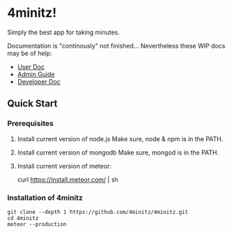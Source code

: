 # 4minitz!

Simply the best app for taking minutes.

Documentation is "continously" not finished... Nevertheless these WIP docs may be of help:

* [User Doc](doc/user/usermanual.md)
* [Admin Guide](doc/admin/adminguide.md)
* [Developer Doc](doc/developer/developermanual.md)

## Quick Start
### Prerequisites
1. Install current version of node.js
   Make sure, node & npm is in the PATH.

1. Install current version of mongodb
   Make sure, mongod is in the PATH.

1. Install current version of meteor:


    curl https://install.meteor.com/ | sh

### Installation of 4minitz    


    git clone --depth 1 https://github.com/4minitz/4minitz.git
    cd 4minitz
    meteor --production
